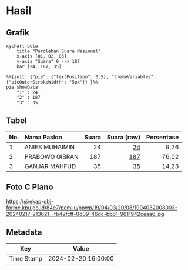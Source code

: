 # Hasil

## Grafik

```mermaid
xychart-beta
    title "Perolehan Suara Nasional"
    x-axis [01, 02, 03]
    y-axis "Suara" 0 --> 187
    bar [24, 187, 35]
```

```mermaid
%%{init: {"pie": {"textPosition": 0.5}, "themeVariables": {"pieOuterStrokeWidth": "5px"}} }%%
pie showData
    "1" : 24
    "2" : 187
    "3" : 35
```

## Tabel

| No. | Nama Paslon    | Suara | Suara (raw) | Persentase |
|:--- |:-------------- | -----:| -----------:| ----------:|
| 1   | ANIES MUHAIMIN | 24    | [24][p-1]   | 9,76       |
| 2   | PRABOWO GIBRAN | 187   | [187][p-2]  | 76,02      |
| 3   | GANJAR MAHFUD  | 35    | [35][p-3]   | 14,23      |


[p-1]: https://github.com/gigit-pemilu/pemilu-2024/blob/main/pilpres/hitung-suara/sub/19-kepulauan-bangka-belitung/sub/04-bangka-tengah/sub/03-sungai-selan/sub/2008-sungai-selan-atas/sub/003-tps/sub/paslon-1.txt
[p-2]: https://github.com/gigit-pemilu/pemilu-2024/blob/main/pilpres/hitung-suara/sub/19-kepulauan-bangka-belitung/sub/04-bangka-tengah/sub/03-sungai-selan/sub/2008-sungai-selan-atas/sub/003-tps/sub/paslon-2.txt
[p-3]: https://github.com/gigit-pemilu/pemilu-2024/blob/main/pilpres/hitung-suara/sub/19-kepulauan-bangka-belitung/sub/04-bangka-tengah/sub/03-sungai-selan/sub/2008-sungai-selan-atas/sub/003-tps/sub/paslon-3.txt

## Foto C Plano

https://sirekap-obj-formc.kpu.go.id/84e7/pemilu/ppwp/19/04/03/20/08/1904032008003-20240217-213621--fb42fcff-0d09-46dc-bb61-9611942ceaa6.jpg


## Metadata

| Key        | Value               |
| ---------- | ------------------- |
| Time Stamp | 2024-02-20 16:00:00 |



